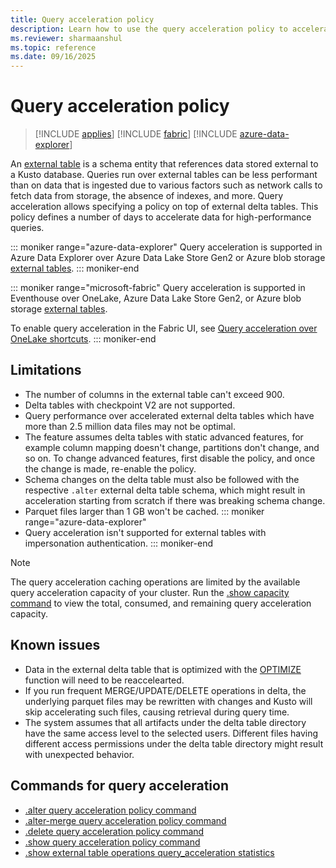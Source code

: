 ```yaml
---
title: Query acceleration policy
description: Learn how to use the query acceleration policy to accelerate queries over external delta tables.
ms.reviewer: sharmaanshul
ms.topic: reference
ms.date: 09/16/2025
---
```

# Query acceleration policy

> [!INCLUDE [applies](../includes/applies-to-version/applies.md)] [!INCLUDE [fabric](../includes/applies-to-version/fabric.md)] [!INCLUDE [azure-data-explorer](../includes/applies-to-version/azure-data-explorer.md)]

An [external table](../query/schema-entities/external-tables.md) is a schema entity that references data stored external to a Kusto database. Queries run over external tables can be less performant than on data that is ingested due to various factors such as network calls to fetch data from storage, the absence of indexes, and more. Query acceleration allows specifying a policy on top of external delta tables. This policy defines a number of days to accelerate data for high-performance queries.

::: moniker range="azure-data-explorer"
Query acceleration is supported in Azure Data Explorer over Azure Data Lake Store Gen2 or Azure blob storage [external tables](external-tables-azure-storage.md).
::: moniker-end

::: moniker range="microsoft-fabric"
Query acceleration is supported in Eventhouse over OneLake, Azure Data Lake Store Gen2, or Azure blob storage [external tables](/fabric/real-time-intelligence/onelake-shortcuts).

To enable query acceleration in the Fabric UI, see [Query acceleration over OneLake shortcuts](https://go.microsoft.com/fwlink/?linkid=2296674).
::: moniker-end

## Limitations

* The number of columns in the external table can't exceed 900.
* Delta tables with checkpoint V2 are not supported.
* Query performance over accelerated external delta tables which have more than 2.5 million data files may not be optimal.
* The feature assumes delta tables with static advanced features, for example column mapping doesn't change, partitions don't change, and so on. To change advanced features, first disable the policy, and once the change is made, re-enable the policy.
* Schema changes on the delta table must also be followed with the respective `.alter` external delta table schema, which might result in acceleration starting from scratch if there was breaking schema change.
* Parquet files larger than 1 GB won't be cached.
::: moniker range="azure-data-explorer"
* Query acceleration isn't supported for external tables with impersonation authentication.
::: moniker-end

> [!NOTE]
> The query acceleration caching operations are limited by the available query acceleration capacity of your cluster. Run the [.show capacity command](show-capacity-command.md) to view the total, consumed, and remaining query acceleration capacity.

## Known issues

* Data in the external delta table that is optimized with the [OPTIMIZE](/azure/databricks/sql/language-manual/delta-optimize) function will need to be reaccelearted.
* If you run frequent MERGE/UPDATE/DELETE operations in delta, the underlying parquet files may be rewritten with changes and Kusto will skip accelerating such files, causing retrieval during query time.
* The system assumes that all artifacts under the delta table directory have the same access level to the selected users. Different files having different access permissions under the delta table directory might result with unexpected behavior.

## Commands for query acceleration

* [.alter query acceleration policy command](alter-query-acceleration-policy-command.md)
* [.alter-merge query acceleration policy command](alter-merge-query-acceleration-policy-command.md)
* [.delete query acceleration policy command](delete-query-acceleration-policy-command.md)
* [.show query acceleration policy command](show-query-acceleration-policy-command.md)
* [.show external table operations query_acceleration statistics](show-external-table-operations-query-acceleration-statistics.md)

